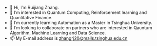 - 👋 Hi, I’m Ruijiang Zhang.
- 👀 I’m interested in Quantum Computing, Reinforcement learning and Quantitative Finance.
- 🌱 I’m currently learning Automation as a Master in Tsinghua University.
- 💞️ I’m looking to collaborate on partners who are interested in Qauntum Algorithm, Machine Learning and Data Science.
- 📫 My E-mail address is zhangrj20@mails.tsinghua.edu.cn

<!---
zrj520/zrj520 is a ✨ special ✨ repository because its `README.md` (this file) appears on your GitHub profile.
You can click the Preview link to take a look at your changes.
--->
